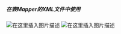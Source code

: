 ﻿##### 在表Mapper的XML文件中使用

![在这里插入图片描述](https://img-blog.csdnimg.cn/0167e78c49ab408fb73b7698c6341c5b.png)
![在这里插入图片描述](https://img-blog.csdnimg.cn/e568ef50e2d646a1afb4cf16dddddb3b.png?x-oss-process=image/watermark,type_ZHJvaWRzYW5zZmFsbGJhY2s,shadow_50,text_Q1NETiBATkpVU1RaSkM=,size_20,color_FFFFFF,t_70,g_se,x_16)

